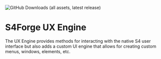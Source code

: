 ![GitHub Downloads (all assets, latest release)](https://img.shields.io/github/downloads/Settlers4-Reforged/S4Forge.UX-Engine/latest/total)
# S4Forge UX Engine
The UX Engine provides methods for interacting with the native S4 user interface but also adds a custom UI engine that allows for creating custom menus, windows, elements, etc.

